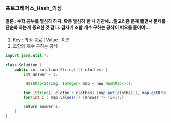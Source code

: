 ### 프로그래머스_Hash_의상

#### 결론 : 수학 공부를 열심히 하자. 확통 열심히 한 나 칭찬해...알고리즘 문제 풀면서 문제를 단순화 하는게 중요한 것 같다. 갑자기 조합 개수 구하는 공식이 떠오를 줄이야...

1. Key : 의상 종료 | Value : 이름
2. 조합의 개수 구하는 공식

``` java
import java.util.*;

class Solution {
    public int solution(String[][] clothes) {
        int answer = 1;

         HashMap<String, Integer> map = new HashMap<>();

        for (String[] clothe : clothes) {map.put(clothe[1], map.getOrDefault (clothe[1], 0) + 1);}
        for(int i : map.values()) {answer *= (i+1);}

        return answer-1;
    }
}
```